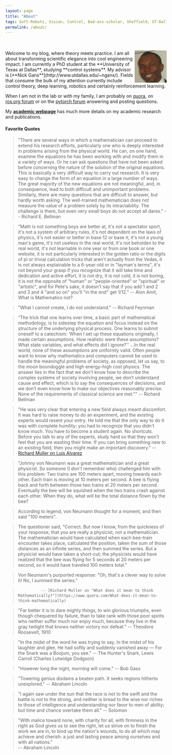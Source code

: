 ```yaml
---
layout: page
title: "About"
tags: Soft-Robots, Vision, Control, Bad-ass-scholar, Sheffield, UT-Dallas, Research-Assistant, Teaching-Assistant, RoboTec-Lab.
permalink: /about/
---
```


<br>
<br>

<img src="/downloads/Pat.jpg" alt="Me" align="right" style="width:100px;height:100px;">
Welcome to my blog, where theory meets practice. I am all about transforming scientific elegance into cool engineering impact. I am currently a PhD student at the **University of Texas at Dallas**, studying **control systems**. My advisor is [**Nick Gans**](http://www.utdallas.edu/~ngans/). Fields that consume the bulk of my attention currently include control theory, deep learning, robotics and certainly reinforcement learning.

When I am not in the lab or with my family, I am probably on [quora](https://www.quora.com/profile/Lekan-4), on [ros.org forum](http://answers.ros.org) or on the [pytorch forum](http://discuss.pytorch.org) answering and posting questions.

My [**academic webpage**](http://www.utdallas.edu/~opo140030/) has much more details on my academic research and publications.

#### Favorite Quotes

> "There are several ways in which a mathematician can
proceed to extend his research efforts, particularly one who
is deeply interested in problems arising from the physical
world. He can, on one hand, examine the equations he has
been working with and modify them in a variety of ways.
Or he can ask questions that have not been asked before
concerning the nature of the solution of the original equations.
This is basically a very difficult way to carry out
research. It is very easy to change the form of an equation
in a large number of ways. The great majority of the
new equations are not meaningful, and, in consequence,
lead to both difficult and unimportant problems. Similarly,
there are many questions that are difficult to answer, but
hardly worth asking. The well-trained mathematician does
not measure the value of a problem solely by its intractability.
The challenge is there, but even very small boys do not
accept all dares."
                -- Richard E. Bellman

> "Math is not something boys are better at, it's not a spectator sport, it's not a system of arbitrary rules, it's not dependent on the laws of physics, it's not easier or better in base 12 or base π, it's not a young man's game, it's not useless in the real world, it's not beholden to the real world, it's not learnable in one year or from one book or one website, it is not particularly interested in the golden ratio or the digits of pi or trivial calculation tricks that aren't actually from the Vedas, it is not always explainable to a 6-year-old or in "layman's terms", it's not beyond your grasp if you recognize that it will take time and dedication and active effort, it is not dry, it is not cold, it is not boring, it is not the opposite of "human" or "people-oriented" or "spiritual" or "artistic", and for Pete's sake, it doesn't say that if you add 1 and 2 and 3 and 4 "and so on" you'll "in the end" get 1/12."
                      -- Alon Amit, What is Mathematics not?

> "What I cannot create, I do not understand."
                      -- Richard Feynman

> “The trick that one learns over time, a basic part of mathematical methodology,
is to sidestep the equation and focus instead on the structure of the underlying
physical process. One learns to submit oneself to a catechism: ‘When I set up
these equations originally, I made certain assumptions. How realistic were these
assumptions? What state variables, and what effects did I ignore?'' ...In the real
world, none of these assumptions are uniformly valid. Often people want to know
why mathematics and computers cannot be used to handle the meaningful problems
of society, as opposed, let us say, to the moon boondoggle and high energy–high
cost physics. The answer lies in the fact that we don’t know how to describe the
complex systems of society involving people, we don’t understand cause and effect,
which is to say the consequences of decisions, and we don’t even know how to make our
objectives reasonably precise. None of the requirements of classical science are
met.""
                  -- Richard Bellman

> "He was very clear that entering a new field always meant discomfort. It was hard to raise money to do an experiment, and the existing experts would resent your entry. He told me that the only way to do it was with complete humility; you had to recognize that you didn't know much. You have to become a student again. No shortcuts. Before you talk to any of the experts, study hard so that they won't feel that you are wasting their time. If you can bring something new to an existing field, then you might make an important discovery."
						-- [Richard Muller on Luis Alvarez](https://www.quora.com/What-has-enabled-Richard-Muller-to-live-such-an-interesting-life)

>"Johnny von Neumann was a great mathematician and a great physicist. So someone (I don't remember who) challenged him with this problem: Two trains are 100 meters apart, moving towards each other. Each train is moving at 10 meters per second.  A bee is flying back and forth between those two trains at 20 meters per second. Eventually the bee will be squished when the two trains crash against each other. When they do, what will be the total distance flown by the bee?

>According to legend, von Neumann thought for a moment, and then said "100 meters".

>The questioner said, "Correct. But now I know, from the quickness of your response, that you are really a physicist, not a mathematician.  The mathematician would have calculated when each bee-train encounter takes place, calculated the position, taken the sum of those distances as an infinite series, and then summed the series.  But a physicist would have taken a short-cut; the physicists would have realized that the bee was flying for 5 seconds at 20 meters per second, so it would have traveled 100 meters total."

>Von Neumann's purported response: "Oh, that's a clever way to solve it!  No, I summed the series."

>               -- [Richard Muller on "What does it mean to think       Mathematically?"](https://www.quora.com/What-does-it-mean-to-think-mathematically)

>"Far better it is to dare mighty things, to win glorious triumphs, even though chequered by failure, than to take rank with those poor spirits who neither suffer much nor enjoy much,  because they live in the gray twilight that knows neither victory nor defeat."
                      -- Theodore Roosevelt, 1910

> "In the midst of the word he was trying to say,
In the midst of his laughter and glee,
He had softly and suddenly vanished away —
For the Snark was a Boojum, you see."
                      -- The Hunter's Snark, Lewis Carroll (Charles Lutwidge Dodgson)

> "However long the night, morning will come."
                      -- Bob Gass

> "Towering genius disdains a beaten path. It seeks regions hitherto unexplored."
                      -- Abraham Lincoln

> "I again saw under the sun that the race is not to the swift and the battle is not to the strong, and neither is bread to the wise nor riches to those of intelligence and understanding nor favor to men of ability; but time and chance overtake them all."
                      -- Solomon

> "With malice toward none, with charity for all, with firmness in the right as God gives us to see the right, let us strive on to finish the work we are in, to bind up the nation's wounds, to do all which may achieve and cherish: a just and lasting peace among ourselves and with all nations."                      
                      -- Abraham Lincoln
